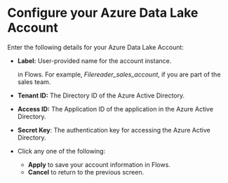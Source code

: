 # Configure your Azure Data Lake Account

Enter the following details for your Azure Data Lake Account:

*   **Label:** User-provided name for the account instance.

    in Flows. For example, _Filereader\_sales\_account_, if you are part of the sales team.
* **Tenant ID:** The Directory ID of the Azure Active Directory.
* **Access ID:** The Application ID of the application in the Azure Active Directory.
* **Secret Key**: The authentication key for accessing the Azure Active Directory.
* Click any one of the following:
  * **Apply** to save your account information in Flows.
  * **Cancel** to return to the previous screen.
